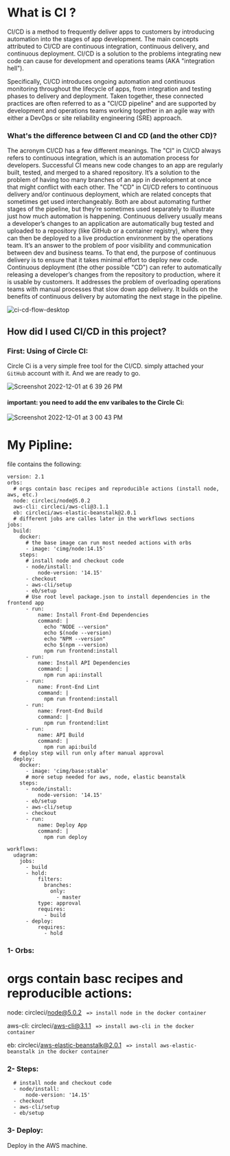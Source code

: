 # What is CI ?
CI/CD is a method to frequently deliver apps to customers by introducing automation into the stages of app development. The main concepts attributed to CI/CD are continuous integration, continuous delivery, and continuous deployment. CI/CD is a solution to the problems integrating new code can cause for development and operations teams (AKA "integration hell").

Specifically, CI/CD introduces ongoing automation and continuous monitoring throughout the lifecycle of apps, from integration and testing phases to delivery and deployment. Taken together, these connected practices are often referred to as a "CI/CD pipeline" and are supported by development and operations teams working together in an agile way with either a DevOps or site reliability engineering (SRE) approach.

### What's the difference between CI and CD (and the other CD)?
The acronym CI/CD has a few different meanings. The "CI" in CI/CD always refers to continuous integration, which is an automation process for developers. Successful CI means new code changes to an app are regularly built, tested, and merged to a shared repository. It’s a solution to the problem of having too many branches of an app in development at once that might conflict with each other.
The "CD" in CI/CD refers to continuous delivery and/or continuous deployment, which are related concepts that sometimes get used interchangeably. Both are about automating further stages of the pipeline, but they’re sometimes used separately to illustrate just how much automation is happening.
Continuous delivery usually means a developer’s changes to an application are automatically bug tested and uploaded to a repository (like GitHub or a container registry), where they can then be deployed to a live production environment by the operations team. It’s an answer to the problem of poor visibility and communication between dev and business teams. To that end, the purpose of continuous delivery is to ensure that it takes minimal effort to deploy new code.
Continuous deployment (the other possible "CD") can refer to automatically releasing a developer’s changes from the repository to production, where it is usable by customers. It addresses the problem of overloading operations teams with manual processes that slow down app delivery. It builds on the benefits of continuous delivery by automating the next stage in the pipeline.

![ci-cd-flow-desktop](https://user-images.githubusercontent.com/64021350/205131745-f1ebcadd-b162-4012-92c2-63b1f0ddac69.png)


## How did I used CI/CD in this project?

### First: Using of Circle CI:

Circle Ci is a very simple free tool for the CI/CD. simply attached your `GitHub` account with it. And we are ready to go.

![Screenshot 2022-12-01 at 6 39 26 PM](https://user-images.githubusercontent.com/64021350/205122766-31a6adb4-aa20-4104-8ba6-930ae4fdf904.png)


#### important: you need to add the env varibales to the Circle Ci:

![Screenshot 2022-12-01 at 3 00 43 PM](https://user-images.githubusercontent.com/64021350/205177256-9066d405-0a48-490b-ba79-5fffddf3a6e2.png)

# My Pipline:

file contains the following: 
```
version: 2.1
orbs:
  # orgs contain basc recipes and reproducible actions (install node, aws, etc.)
  node: circleci/node@5.0.2
  aws-cli: circleci/aws-cli@3.1.1
  eb: circleci/aws-elastic-beanstalk@2.0.1
  # different jobs are calles later in the workflows sections
jobs:
  build:
    docker:
      # the base image can run most needed actions with orbs
      - image: 'cimg/node:14.15'
    steps:
      # install node and checkout code
      - node/install:
          node-version: '14.15'
      - checkout
      - aws-cli/setup
      - eb/setup
      # Use root level package.json to install dependencies in the frontend app
      - run:
          name: Install Front-End Dependencies
          command: |
            echo "NODE --version" 
            echo $(node --version)
            echo "NPM --version" 
            echo $(npm --version)
            npm run frontend:install
      - run:
          name: Install API Dependencies
          command: |
            npm run api:install
      - run:
          name: Front-End Lint
          command: |
            npm run frontend:install
      - run:
          name: Front-End Build
          command: |
            npm run frontend:lint
      - run:
          name: API Build
          command: |
            npm run api:build
  # deploy step will run only after manual approval
  deploy:
    docker:
      - image: 'cimg/base:stable'
      # more setup needed for aws, node, elastic beanstalk
    steps:
      - node/install:
          node-version: '14.15'
      - eb/setup
      - aws-cli/setup
      - checkout
      - run:
          name: Deploy App
          command: |
            npm run deploy

workflows:
  udagram:
    jobs:
      - build
      - hold:
          filters:
            branches:
              only:
                - master
          type: approval
          requires:
            - build
      - deploy:
          requires:
            - hold
```

### 1- Orbs:
  # orgs contain basc recipes and reproducible actions:
  node: circleci/node@5.0.2                ` => install node in the docker container`
  
  aws-cli: circleci/aws-cli@3.1.1          ` => install aws-cli in the docker container`
  
  eb: circleci/aws-elastic-beanstalk@2.0.1 ` => install aws-elastic-beanstalk in the docker container`
  
### 2- Steps:
      # install node and checkout code
      - node/install:
          node-version: '14.15'
      - checkout
      - aws-cli/setup
      - eb/setup
### 3- Deploy:
Deploy in the AWS machine.
